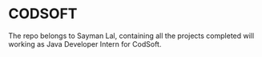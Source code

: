 # CODSOFT
The repo belongs to Sayman Lal, containing all the projects completed will working as Java Developer Intern for CodSoft.
